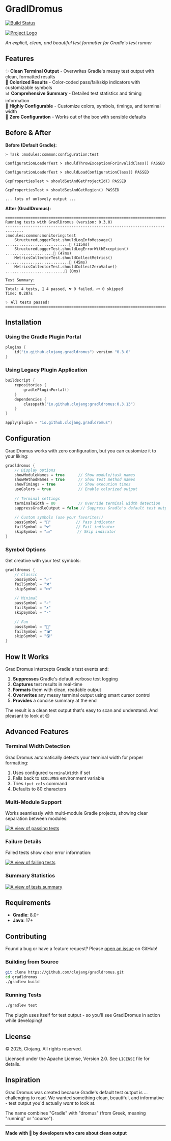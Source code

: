 # GradlDromus

[![Build Status][gh-actions-badge]][gh-actions]

[![Project Logo][logo]][logo-large]

*An explicit, clean, and beautiful test formatter for Gradle's test runner*

## Features

✨ **Clean Terminal Output** - Overwrites Gradle's messy test output with clean, formatted results  
🎨 **Colorized Results** - Color-coded pass/fail/skip indicators with customizable symbols  
📊 **Comprehensive Summary** - Detailed test statistics and timing information  
🔧 **Highly Configurable** - Customize colors, symbols, timings, and terminal width  
🚀 **Zero Configuration** - Works out of the box with sensible defaults  

## Before & After

**Before (Default Gradle):**
```
> Task :modules:common:configuration:test

ConfigurationLoaderTest > shouldThrowExceptionForInvalidClass() PASSED

ConfigurationLoaderTest > shouldLoadConfigurationClass() PASSED

GcpPropertiesTest > shouldSetAndGetProjectId() PASSED

GcpPropertiesTest > shouldSetAndGetRegion() PASSED

... lots of unlovely output ...
```

**After (GradlDromus):**
```
==============================================================================
Running tests with GradlDromus (version: 0.3.0)
------------------------------------------------------------------------------
:modules:common:monitoring:test
    StructuredLoggerTest.shouldLogInfoMessage() ............................💚 (115ms)
    StructuredLoggerTest.shouldLogErrorWithException() .....................💚 (47ms)
    MetricsCollectorTest.shouldCollectMetrics() ............................💚 (45ms)
    MetricsCollectorTest.shouldCollectZeroValue() ..........................💚 (0ms)

Test Summary:
─────────────
Total: 4 tests, 💚 4 passed, 💔 0 failed, 💤 0 skipped
Time: 0.207s

✨ All tests passed!
==============================================================================
```

## Installation

### Using the Gradle Plugin Portal

```kotlin
plugins {
    id("io.github.clojang.gradldromus") version "0.3.0"
}
```

### Using Legacy Plugin Application

```kotlin
buildscript {
    repositories {
        gradlePluginPortal()
    }
    dependencies {
        classpath("io.github.clojang:gradldromus:0.3.13")
    }
}

apply(plugin = "io.github.clojang.gradldromus")
```

## Configuration

GradlDromus works with zero configuration, but you can customize it to your liking:

```kotlin
gradldromus {
    // Display options
    showModuleNames = true      // Show module/task names
    showMethodNames = true      // Show test method names  
    showTimings = true          // Show execution times
    useColors = true            // Enable colorized output
    
    // Terminal settings
    terminalWidth = 80          // Override terminal width detection
    suppressGradleOutput = false // Suppress Gradle's default test output
    
    // Custom symbols (use your favorites!)
    passSymbol = "💚"           // Pass indicator
    failSymbol = "💔"           // Fail indicator  
    skipSymbol = "💤"           // Skip indicator
}
```

### Symbol Options

Get creative with your test symbols:

```kotlin
gradldromus {
    // Classic
    passSymbol = "✅"
    failSymbol = "❌" 
    skipSymbol = "⏭️"
    
    // Minimal
    passSymbol = "✓"
    failSymbol = "✗"
    skipSymbol = "-"
    
    // Fun
    passSymbol = "🍕"
    failSymbol = "💣"
    skipSymbol = "😰"
}
```

## How It Works

GradlDromus intercepts Gradle's test events and:

1. **Suppresses** Gradle's default verbose test logging
2. **Captures** test results in real-time
3. **Formats** them with clean, readable output
4. **Overwrites** any messy terminal output using smart cursor control
5. **Provides** a concise summary at the end

The result is a clean test output that's easy to scan and understand. And pleasant to look at 😊

## Advanced Features

### Terminal Width Detection

GradlDromus automatically detects your terminal width for proper formatting:

1. Uses configured `terminalWidth` if set
2. Falls back to `$COLUMNS` environment variable
3. Tries `tput cols` command
4. Defaults to 80 characters

### Multi-Module Support

Works seamlessly with multi-module Gradle projects, showing clear separation between modules:

[![A view of passing tests][screenshot-success]][screenshot-success]

### Failure Details

Failed tests show clear error information:

[![A view of failing tests][screenshot-exceptions]][screenshot-exceptions]

### Summary Statistics

[![A view of tests summary][screenshot-summary]][screenshot-summary]

## Requirements

- **Gradle**: 8.0+
- **Java**: 17+

## Contributing

Found a bug or have a feature request? Please [open an issue](https://github.com/clojang/gradldromus/issues/new) on GitHub!

### Building from Source

```bash
git clone https://github.com/clojang/gradldromus.git
cd gradldromus
./gradlew build
```

### Running Tests

```bash
./gradlew test
```

The plugin uses itself for test output - so you'll see GradlDromus in action while developing!

## License

© 2025, Clojang. All rights reserved.

Licensed under the Apache License, Version 2.0. See `LICENSE` file for details.

## Inspiration

GradlDromus was created because Gradle's default test output is ... challenging to read. We wanted something clean, beautiful, and informative - test output you'd actually *want* to look at.

The name combines "Gradle" with "dromus" (from Greek, meaning "running" or "course").

---

**Made with 💚 by developers who care about clean output**

[//]: ---Named-Links---

[logo]: resources/images/logo.jpg
[logo-large]: resources/images/logo-large.jpg
[screenshot-success]: resources/images/screenshot-success.png
[screenshot-exceptions]: resources/images/screenshot-exceptions.png
[screenshot-summary]: resources/images/screenshot-summary.png
[gh-actions-badge]: https://github.com/clojang/gradldromus/workflows/CI/badge.svg
[gh-actions]: https://github.com/clojang/gradldromus/actions?query=workflow%3ACI

